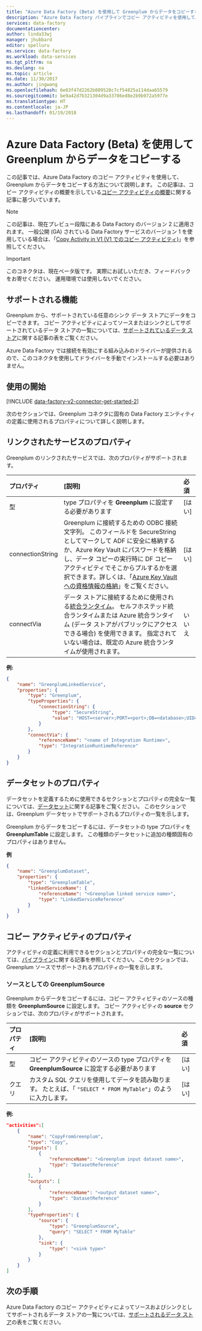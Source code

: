 ```yaml
---
title: "Azure Data Factory (Beta) を使用して Greenplum からデータをコピーする | Microsoft Docs"
description: "Azure Data Factory パイプラインでコピー アクティビティを使用して、Greenplum からサポートされているシンク データ ストアへデータをコピーする方法について説明します。"
services: data-factory
documentationcenter: 
author: linda33wj
manager: jhubbard
editor: spelluru
ms.service: data-factory
ms.workload: data-services
ms.tgt_pltfrm: na
ms.devlang: na
ms.topic: article
ms.date: 11/30/2017
ms.author: jingwang
ms.openlocfilehash: 6e03f47d2262b089528c7cf54825a114daa65579
ms.sourcegitcommit: be9a42d7b321304d9a33786ed8e2b9b972a5977e
ms.translationtype: HT
ms.contentlocale: ja-JP
ms.lasthandoff: 01/19/2018
---
```

# <a name="copy-data-from-greenplum-using-azure-data-factory-beta"></a>Azure Data Factory (Beta) を使用して Greenplum からデータをコピーする

この記事では、Azure Data Factory のコピー アクティビティを使用して、Greenplum からデータをコピーする方法について説明します。 この記事は、コピー アクティビティの概要を示している[コピー アクティビティの概要](copy-activity-overview.md)に関する記事に基づいています。

> [!NOTE]
> この記事は、現在プレビュー段階にある Data Factory のバージョン 2 に適用されます。 一般公開 (GA) されている Data Factory サービスのバージョン 1 を使用している場合は、「[Copy Activity in V1 (V1 でのコピー アクティビティ)](v1/data-factory-data-movement-activities.md)」を参照してください。

> [!IMPORTANT]
> このコネクタは、現在ベータ版です。 実際にお試しいただき、フィードバックをお寄せください。 運用環境では使用しないでください。

## <a name="supported-capabilities"></a>サポートされる機能

Greenplum から、サポートされている任意のシンク データ ストアにデータをコピーできます。 コピー アクティビティによってソースまたはシンクとしてサポートされているデータ ストアの一覧については、[サポートされているデータ ストア](copy-activity-overview.md#supported-data-stores-and-formats)に関する記事の表をご覧ください。

Azure Data Factory では接続を有効にする組み込みのドライバーが提供されるので、このコネクタを使用してドライバーを手動でインストールする必要はありません。

## <a name="getting-started"></a>使用の開始

[!INCLUDE [data-factory-v2-connector-get-started-2](../../includes/data-factory-v2-connector-get-started-2.md)]

次のセクションでは、Greenplum コネクタに固有の Data Factory エンティティの定義に使用されるプロパティについて詳しく説明します。

## <a name="linked-service-properties"></a>リンクされたサービスのプロパティ

Greenplum のリンクされたサービスでは、次のプロパティがサポートされます。

| プロパティ | [説明] | 必須 |
|:--- |:--- |:--- |
| 型 | type プロパティを **Greenplum** に設定する必要があります | [はい] |
| connectionString | Greenplum に接続するための ODBC 接続文字列。 このフィールドを SecureString としてマークして ADF に安全に格納するか、Azure Key Vault にパスワードを格納し、データ コピーの実行時に DF コピー アクティビティでそこからプルするかを選択できます。詳しくは、「[Azure Key Vault への資格情報の格納](store-credentials-in-key-vault.md)」をご覧ください。 | [はい] |
| connectVia | データ ストアに接続するために使用される[統合ランタイム](concepts-integration-runtime.md)。 セルフホステッド統合ランタイムまたは Azure 統合ランタイム (データ ストアがパブリックにアクセスできる場合) を使用できます。 指定されていない場合は、既定の Azure 統合ランタイムが使用されます。 |いいえ  |

**例:**

```json
{
    "name": "GreenplumLinkedService",
    "properties": {
        "type": "Greenplum",
        "typeProperties": {
            "connectionString": {
                 "type": "SecureString",
                 "value": "HOST=<server>;PORT=<port>;DB=<database>;UID=<user name>;PWD=<password>"
            }
        },
        "connectVia": {
            "referenceName": "<name of Integration Runtime>",
            "type": "IntegrationRuntimeReference"
        }
    }
}
```

## <a name="dataset-properties"></a>データセットのプロパティ

データセットを定義するために使用できるセクションとプロパティの完全な一覧については、[データセット](concepts-datasets-linked-services.md)に関する記事をご覧ください。 このセクションでは、Greenplum データセットでサポートされるプロパティの一覧を示します。

Greenplum からデータをコピーするには、データセットの type プロパティを **GreenplumTable** に設定します。 この種類のデータセットに追加の種類固有のプロパティはありません。

**例**

```json
{
    "name": "GreenplumDataset",
    "properties": {
        "type": "GreenplumTable",
        "linkedServiceName": {
            "referenceName": "<Greenplum linked service name>",
            "type": "LinkedServiceReference"
        }
    }
}
```

## <a name="copy-activity-properties"></a>コピー アクティビティのプロパティ

アクティビティの定義に利用できるセクションとプロパティの完全な一覧については、[パイプライン](concepts-pipelines-activities.md)に関する記事を参照してください。 このセクションでは、Greenplum ソースでサポートされるプロパティの一覧を示します。

### <a name="greenplumsource-as-source"></a>ソースとしての GreenplumSource

Greenplum からデータをコピーするには、コピー アクティビティのソースの種類を **GreenplumSource** に設定します。 コピー アクティビティの **source** セクションでは、次のプロパティがサポートされます。

| プロパティ | [説明] | 必須 |
|:--- |:--- |:--- |
| 型 | コピー アクティビティのソースの type プロパティを **GreenplumSource** に設定する必要があります | [はい] |
| クエリ | カスタム SQL クエリを使用してデータを読み取ります。 たとえば、「 `"SELECT * FROM MyTable"`」のように入力します。 | [はい] |

**例:**

```json
"activities":[
    {
        "name": "CopyFromGreenplum",
        "type": "Copy",
        "inputs": [
            {
                "referenceName": "<Greenplum input dataset name>",
                "type": "DatasetReference"
            }
        ],
        "outputs": [
            {
                "referenceName": "<output dataset name>",
                "type": "DatasetReference"
            }
        ],
        "typeProperties": {
            "source": {
                "type": "GreenplumSource",
                "query": "SELECT * FROM MyTable"
            },
            "sink": {
                "type": "<sink type>"
            }
        }
    }
]
```

## <a name="next-steps"></a>次の手順
Azure Data Factory のコピー アクティビティによってソースおよびシンクとしてサポートされるデータ ストアの一覧については、[サポートされるデータ ストア](copy-activity-overview.md#supported-data-stores-and-formats)の表をご覧ください。
